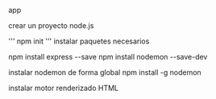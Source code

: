  app

 crear un proyecto node.js

 '''
 npm init
 '''
 instalar paquetes necesarios

 npm install express --save
 npm install nodemon --save-dev

 instalar nodemon de forma global 
 npm install -g nodemon

 instalar motor renderizado HTML 